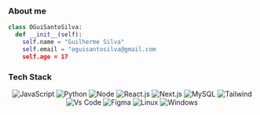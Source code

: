 ### About me

```python
class OGuiSantoSilva:
  def __init__(self):
    self.name = "Guilherme Silva"
    self.email = "oguisantosilva@gmail.com
    self.age = 17
```

### Tech Stack

<div align="center">
  <img alt="JavaScript" src="https://img.shields.io/badge/JavaScript-FFFFFF.svg?style=for-the-badge&logo=JavaScript&logoColor=black" />
  <img alt="Python" src="https://img.shields.io/badge/Python-FFFFFF.svg?style=for-the-badge&logo=Python&logoColor=black" />
  <img alt="Node" src="https://img.shields.io/badge/Node-FFFFFF.svg?style=for-the-badge&logo=Nodedotjs&logoColor=black" />
  <img alt="React.js" src="https://img.shields.io/badge/React.js-FFFFFF.svg?style=for-the-badge&logo=React&logoColor=black" />
  <img alt="Next.js" src="https://img.shields.io/badge/Next.js-FFFFFF.svg?style=for-the-badge&logo=Nextdotjs&logoColor=black" />
  <img alt="MySQL" src="https://img.shields.io/badge/MySQL-FFFFFF.svg?style=for-the-badge&logo=mysql&logoColor=black" />
  <img alt="Tailwind" src="https://img.shields.io/badge/Tailwind-FFFFFF.svg?style=for-the-badge&logo=Tailwindcss&logoColor=black" />
  <img alt="Vs Code" src="https://img.shields.io/badge/VsCode-FFFFFF.svg?style=for-the-badge&logo=visualstudiocode&logoColor=black" />
  <img alt="Figma" src="https://img.shields.io/badge/Figma-FFFFFF.svg?style=for-the-badge&logo=Figma&logoColor=black" />
  <img alt="Linux" src="https://img.shields.io/badge/Linux-FFFFFF.svg?style=for-the-badge&logo=Linux&logoColor=black" />
  <img alt="Windows" src="https://img.shields.io/badge/Windows-FFFFFF.svg?style=for-the-badge&logo=Windows&logoColor=black" /> 
</div>
